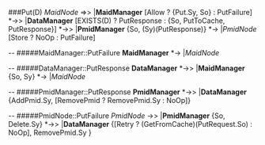 ###Put(D)
_MaidNode_ =>> |__MaidManager__ [Allow ? {Put.Sy, So} : PutFailure]  *->> |__DataManager__  [EXISTS(D) ? PutResponse : {So, PutToCache, PutResponse}] *->> |__PmidManager__ {So, (Sy)(PutResponse)} *-> |_PmidNode_ [Store ? NoOp : PutFailure]

--
#####MaidManager::PutFailure
__MaidManager__ *-> |_MaidNode_ 

--
#####DataManager::PutResponse
__DataManager__ *->> |__MaidManager__ {So, Sy} *-> |_MaidNode_

--
#####PmidManager::PutResponse
__PmidManager__ *->> |__DataManager__ {AddPmid.Sy, [RemovePmid ? RemovePmid.Sy : NoOp]}

--
#####PmidNode::PutFailure
_PmidNode_ ->> |__PmidManager__ {So, Delete.Sy} *->> |__DataManager__ {[Retry ? (GetFromCache)(PutRequest.So) : NoOp], RemovePmid.Sy } 

